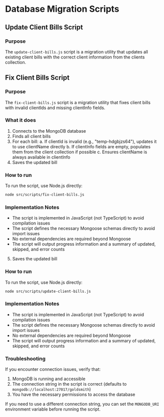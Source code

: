 # Database Migration Scripts

## Update Client Bills Script

### Purpose
The `update-client-bills.js` script is a migration utility that updates all existing client bills with the correct client information from the clients collection.

## Fix Client Bills Script

### Purpose
The `fix-client-bills.js` script is a migration utility that fixes client bills with invalid clientIds and missing clientInfo fields.

### What it does
1. Connects to the MongoDB database
2. Finds all client bills
3. For each bill:
   a. If clientId is invalid (e.g., "temp-hdgbjzs64"), updates it to use clientName directly
   b. If clientInfo fields are empty, populates them from the client collection if possible
   c. Ensures clientName is always available in clientInfo
4. Saves the updated bill

### How to run
To run the script, use Node.js directly:

```bash
node src/scripts/fix-client-bills.js
```

### Implementation Notes
- The script is implemented in JavaScript (not TypeScript) to avoid compilation issues
- The script defines the necessary Mongoose schemas directly to avoid import issues
- No external dependencies are required beyond Mongoose
- The script will output progress information and a summary of updated, skipped, and error counts
5. Saves the updated bill

### How to run
To run the script, use Node.js directly:

```bash
node src/scripts/update-client-bills.js
```

### Implementation Notes
- The script is implemented in JavaScript (not TypeScript) to avoid compilation issues
- The script defines the necessary Mongoose schemas directly to avoid import issues
- No external dependencies are required beyond Mongoose
- The script will output progress information and a summary of updated, skipped, and error counts

### Troubleshooting
If you encounter connection issues, verify that:
1. MongoDB is running and accessible
2. The connection string in the script is correct (defaults to `mongodb://localhost:27017/goldsmith`)
3. You have the necessary permissions to access the database

If you need to use a different connection string, you can set the `MONGODB_URI` environment variable before running the script.